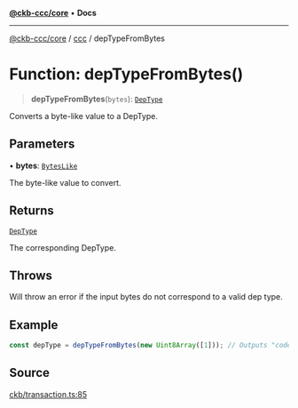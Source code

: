 [**@ckb-ccc/core**](README.md) • **Docs**

***

[@ckb-ccc/core](README.md) / [ccc](Namespace.ccc.md) / depTypeFromBytes

# Function: depTypeFromBytes()

> **depTypeFromBytes**(`bytes`): [`DepType`](ccc.Type.DepType.md)

Converts a byte-like value to a DepType.

## Parameters

• **bytes**: [`BytesLike`](ccc.Type.BytesLike.md)

The byte-like value to convert.

## Returns

[`DepType`](ccc.Type.DepType.md)

The corresponding DepType.

## Throws

Will throw an error if the input bytes do not correspond to a valid dep type.

## Example

```typescript
const depType = depTypeFromBytes(new Uint8Array([1])); // Outputs "code"
```

## Source

[ckb/transaction.ts:85](https://github.com/SpectreMercury/ccc/blob/df48adb02ef9cfbc211311f00ecef869462de5fa/packages/core/src/ckb/transaction.ts#L85)
